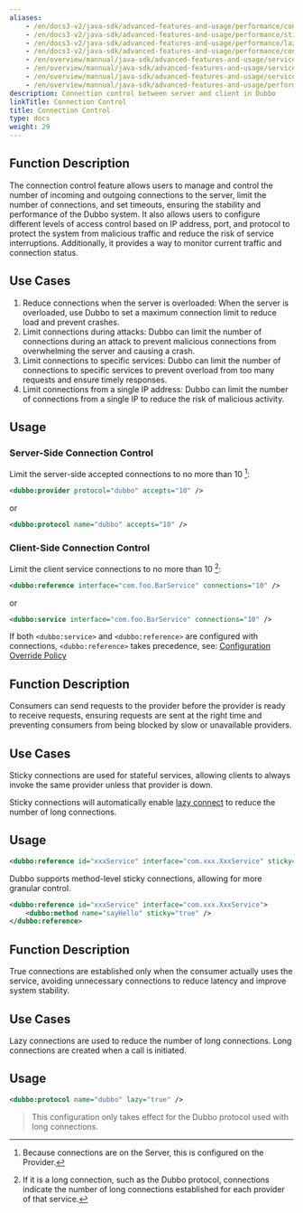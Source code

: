 ```yaml
---
aliases:
    - /en/docs3-v2/java-sdk/advanced-features-and-usage/performance/config-connections/
    - /en/docs3-v2/java-sdk/advanced-features-and-usage/performance/stickiness/
    - /en/docs3-v2/java-sdk/advanced-features-and-usage/performance/lazy-connect/
    - /en/docs3-v2/java-sdk/advanced-features-and-usage/performance/config-connections/
    - /en/overview/mannual/java-sdk/advanced-features-and-usage/service/stickiness/
    - /en/overview/mannual/java-sdk/advanced-features-and-usage/service/lazy-connect/
    - /en/overview/mannual/java-sdk/advanced-features-and-usage/service/config-connections/
    - /en/overview/mannual/java-sdk/advanced-features-and-usage/performance/config-connections/
description: Connection control between server and client in Dubbo
linkTitle: Connection Control
title: Connection Control
type: docs
weight: 29
---
```






## Function Description
The connection control feature allows users to manage and control the number of incoming and outgoing connections to the server, limit the number of connections, and set timeouts, ensuring the stability and performance of the Dubbo system. It also allows users to configure different levels of access control based on IP address, port, and protocol to protect the system from malicious traffic and reduce the risk of service interruptions. Additionally, it provides a way to monitor current traffic and connection status.

## Use Cases
1. Reduce connections when the server is overloaded: When the server is overloaded, use Dubbo to set a maximum connection limit to reduce load and prevent crashes.
2. Limit connections during attacks: Dubbo can limit the number of connections during an attack to prevent malicious connections from overwhelming the server and causing a crash.
3. Limit connections to specific services: Dubbo can limit the number of connections to specific services to prevent overload from too many requests and ensure timely responses.
4. Limit connections from a single IP address: Dubbo can limit the number of connections from a single IP to reduce the risk of malicious activity.

## Usage
### Server-Side Connection Control

Limit the server-side accepted connections to no more than 10 [^1]:

```xml
<dubbo:provider protocol="dubbo" accepts="10" />
```

or

```xml
<dubbo:protocol name="dubbo" accepts="10" />
```

### Client-Side Connection Control

Limit the client service connections to no more than 10 [^2]:

```xml
<dubbo:reference interface="com.foo.BarService" connections="10" />
```

or

```xml
<dubbo:service interface="com.foo.BarService" connections="10" />
```

If both `<dubbo:service>` and `<dubbo:reference>` are configured with connections, `<dubbo:reference>` takes precedence, see: [Configuration Override Policy](/en/overview/mannual/java-sdk/reference-manual/config/principle/)

[^1]: Because connections are on the Server, this is configured on the Provider.
[^2]: If it is a long connection, such as the Dubbo protocol, connections indicate the number of long connections established for each provider of that service.




## Function Description
Consumers can send requests to the provider before the provider is ready to receive requests, ensuring requests are sent at the right time and preventing consumers from being blocked by slow or unavailable providers.

## Use Cases
Sticky connections are used for stateful services, allowing clients to always invoke the same provider unless that provider is down.

Sticky connections will automatically enable [lazy connect](../lazy-connect) to reduce the number of long connections.

## Usage
```xml
<dubbo:reference id="xxxService" interface="com.xxx.XxxService" sticky="true" />
```

Dubbo supports method-level sticky connections, allowing for more granular control.

```xml
<dubbo:reference id="xxxService" interface="com.xxx.XxxService">
    <dubbo:method name="sayHello" sticky="true" />
</dubbo:reference>
```





## Function Description
True connections are established only when the consumer actually uses the service, avoiding unnecessary connections to reduce latency and improve system stability.

## Use Cases
Lazy connections are used to reduce the number of long connections. Long connections are created when a call is initiated.

## Usage
```xml
<dubbo:protocol name="dubbo" lazy="true" />
```

> This configuration only takes effect for the Dubbo protocol used with long connections.

